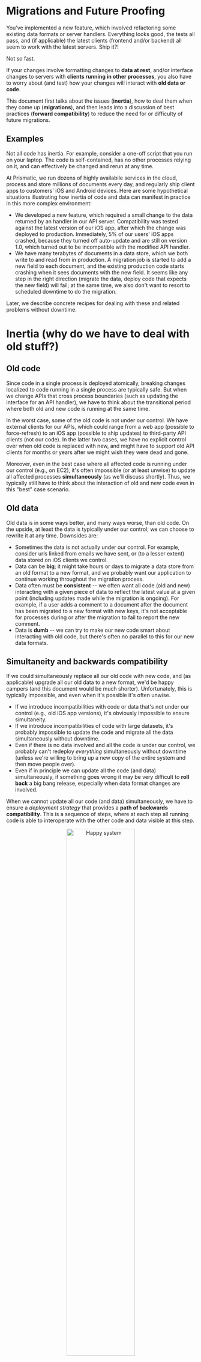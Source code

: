 # Migrations and Future Proofing

You've implemented a new feature, which involved refactoring some existing data formats or server handlers.  Everything looks good, the tests all pass, and (if applicable) the latest clients (frontend and/or backend) all seem to work with the latest servers.  Ship it?!

Not so fast.  

If your changes involve formatting changes to **data at rest**, and/or interface changes to servers with **clients running in other processes**, you also have to worry about (and test) how your changes will interact with **old data or code**.

This document first talks about the issues (**inertia**), how to deal them when they come up (**migrations**), and then leads into a discussion of best practices (**forward compatibility**) to reduce the need for or difficulty of future migrations.  

## Examples

Not all code has inertia.  For example, consider a one-off script that you run on your laptop.  The code is self-contained, has no other processes relying on it, and can effectively be changed and rerun at any time.

At Prismatic, we run dozens of highly availabile services in the cloud, process and store millions of documents every day, and regularly ship client apps to customers' iOS and Android devices.  Here are some hypothetical situations illustrating how inertia of code and data can manifest in practice in this more complex environment:

 - We developed a new feature, which required a small change to the data returned by an handler in our API server. Compatibility was tested against the latest version of our iOS app, after which the change was deployed to production.  Immediately, 5% of our users' iOS apps crashed, because they turned off auto-update and are still on version 1.0, which turned out to be incompatible with the modified API handler. 
 - We have many terabytes of documents in a data store, which we both write to and read from in production.  A migration job is started to add a new field to each document, and the existing production code starts crashing when it sees documents with the new field.  It seems like any step in the right direction (migrate the data, deploy code that expects the new field) will fail; at the same time, we also don't want to resort to scheduled downtime to do the migration.
    
Later, we describe concrete recipes for dealing with these and related problems without downtime.  

# Inertia (why do we have to deal with old stuff?) 

## Old code 

Since code in a single process is deployed atomically, breaking changes localized to code running in a single process are typically safe.  But when we change APIs that cross process boundaries (such as updating the interface for an API handler), we have to think about the transitional period where both old and new code is running at the same time.  

In the worst case, some of the old code is not under our control.  We have external clients for our APIs, which could range from a web app (possible to force-refresh) to an iOS app (possible to ship updates) to third-party API clients (not our code).  In the latter two cases, we have no explicit control over when old code is replaced with new, and might have to support old API clients for months or years after we might wish they were dead and gone.  

Moreover, even in the best case where all affected code is running under our control (e.g., on EC2), it's often impossible (or at least unwise) to update all affected processes **simultaneously** (as we'll discuss shortly).  Thus, we typically still have to think about the interaction of old and new code even in this "best" case scenario.


## Old data 

Old data is in some ways better, and many ways worse, than old code.  On the upside, at least the data is typically under our control; we can choose to rewrite it at any time.  Downsides are:

 - Sometimes the data is not actually under our control.  For example, consider urls linked from emails we have sent, or (to a lesser extent) data stored on iOS clients we control. 
 - Data can be **big**; it might take hours or days to migrate a data store from an old format to a new format, and we probably want our application to continue working throughout the migration process.
 - Data often must be **consistent** -- we often want all code (old and new) interacting with a given piece of data to reflect the latest value at a given point (including updates made while the migration is ongoing).  For example, if a user adds a comment to a document after the document has been migrated to a new format with new keys, it's not acceptable for processes during or after the migration to fail to report the new comment.
 - Data is **dumb** -- we can try to make our new code smart about interacting with old code, but there's often no parallel to this for our new data formats. 
 

## Simultaneity and backwards compatibility

If we could simultaneously replace all our old code with new code, and (as applicable) upgrade all our old data to a new format, we'd be happy campers (and this document would be much shorter).  Unfortunately, this is typically impossible, and even when it's possible it's often unwise.  

 - If we introduce incompatibilities with code or data that's not under our control (e.g., old iOS app versions), it's obviously impossible to ensure simultaneity.
 - If we introduce incompatibilities of code with large datasets, it's probably impossible to update the code and migrate all the data simultaneously without downtime.
 - Even if there is no data involved and all the code is under our control, we probably can't redeploy *everything* simultaneously without downtime (unless we're willing to bring up a new copy of the entire system and then move people over).  
 - Even if in principle we can update all the code (and data) simultaneously, if something goes wrong it may be very difficult to  **roll back** a big bang release, especially when data format changes are involved. 
 
When we cannot update all our code (and data) simultaneously, we have to ensure a *deployment strategy* that provides a **path of backwards compatibility**.  This is a sequence of steps, where at each step all running code is able to interoperate with the other code and data visible at this step.  

<p align="center"><img title="Happy system" src="migrations/1.png" width=60%></p>

This example shows a simple system, where we have two processes that read and write from a data store. There is a server that reads and writes to the same datastore and provides an API for clients (e.g, our iOS app).  In this case the system is "happy", since all all communication links are compatible (indicated by green links).  Conceptually, our deployment strategy must ensure that at every step the entire system stays "happy" in this way.

The next section describes recipes for such deployment strategies.


# Migrations (scenarios and strategies)

This section covers various scenarios and strategies for providing a path of backwards compatibility, in roughly increasing order of difficulty.  

## Full forwards and backwards compatibility

The best-case scenario is full compatibility.  All old code can interact with all new code and data, and all new code can interact with all old code and data out there.  

<p align="center"><img title="Happy change" src="migrations/2.png" width=50%></p>

In this happy scenario, new code can be deployed at any time, in any order.  Achieving this result often requires careful forethought (and sometimes incurs an accumulation of cruft, which can often only be removed by breaking changes).  A common significant change that can sometimes be carried out with full compatibility is the addition or removal of new optional keys/columns; this works when old code is sufficiently flexible to handle the new data as-is.  More on this in the next section on forward compatibility.

## Breaking code changes (no data changes)

As mentioned above, breaking changes to code are typically easier to deal with than breaking changes to data formats.  

### Deploy dependencies (additions only)

If your change only involves adding new methods to an API, or a new data format, old clients can often continue to function as-is.  For example, perhaps we add a new handler to our API to support of a new feature in our iOS app.  In this case, the typical complication is the introduction of a **deploy dependency** -- the server with the new APIs (or producer of the new data) must be deployed before all consumers of the new APIs/data.  The only exception is if the consumers are made robustly backwards compatible (able to gracefully handle missing new APIs/data), in which case we're in the previous happy situation.  

<p align="center"><img title="Deploy dependency" src="migrations/3.png" width=50%></p>

The basic steps in this deployment strategy are are:

1. The initial situation, with old server and client
2. The new server(s) are deployed, which are backwards-compatible with the old client
3. The new client(s) are deployed, which can rely on the functionality in the new server
4. (optional) At some later point, the old client is fully replaced by the new

Deploy dependencies are relatively harmless, but should be handled carefully to ensure that the new code is not deployed in the wrong order.  Whenever possible, server and client changes should be made in separate changesets, loudly *declared* in pull requests, and the client change should only be merged to a production branch *after* the server change has been merged and fully deployed.  

As we'll discuss in the final section, extensions to existing methods (such as the addition of new fields to responses) can often be handled in this setup if clients are carefully designed to be forward-compatible with such changes.  
 

### API versioning (breaking code changes)

Suppose we have an existing API method `/interests` that returns a list of `String`s to describe a user's interests.  A new feature of the iOS app requires more information about each interest, so we want to change this to a list of maps like `{'name':foo, ...}`.  Breaking changes like this introduce fatal cycles into the "deploy dependency graph", since new clients need new server APIs and old clients need old APIs, but all the old code can't usually be replaced simultaneously.  

<p align="center"><img title="Sad Panda" src="migrations/4.png" width=50%></p>

Assuming there are no changes to data at rest, these changes can be converted into the happier "additions only" scenario above by using **API versioning**, (e.g., adding a new method `v2/interests` rather than making breaking changes to `v1/interests`).   

<p align="center"><img title="API versioning" src="migrations/5.png" width=50%></p>

The deployment strategy here is the same as in the previous section:

1. The initial situation, with old server and client
2. The new server is deployed, with the old endpoint preserved for the old client and a new endpoint for the new client
3. The new client is deployed, which uses the new endpoint
4. (optional) At some later point, the old client is fully replaced and the old endpoint can be removed from the server.

The cost of API versioning is that until (4) you have two API methods that do similar things, and they must both be maintained and tested until all code that access the old one is gone and it can be deleted.  Maintenance is further complicated if both methods interact with common data that must be kept in sync, especially when the new method needs to store data not representable in the new format.


## Breaking data format changes 

As described in the previous section, backwards-incompatible data changes are more complex since data cannot typically be updated atomically the way code can; because data is both **big** and **dumb**, it may take a long time to migrate, and it typically can't smartly present itself to old code in a way that papers over the incompatibilities.  

*Note that this document primarily describes general approaches applicable to any data storage technology; for sufficiently "smart" systems (such as SQL) other approaches may be applicable, which we only touch on briefly here.*

### Aside: data versioning

As with APIs, overcoming breaking data format changes typically require **versioning** (or downtime).  There are at least two ways to version data:

1. **In-place:** store a version number inside each datum (or otherwise infer the version from the data), and as you upgrade overwrite the old datum (backing it up if desired).  Adapting the above example to data-at-rest, we might have a single storage location `interests` that stores a mapping from `user-id` to **either** `{:version "1" :data ["cats" "dogs"]}` or `{:version "2" :data [{:name "cats" ...} {:name "dogs" ...}]}`.
2. **Multi-place:** store data in a versioned location, so that new versions can live alongside old versions.  Using the same example, we might have one location `interests_1` that maps `user-id` to `["cats" "dogs"]` and a new location `interests_2` that maps `user-id` to `[{:name "cats" ...} {:name "dogs" ...}]`.

The advantage of in-place versioning is that there's a single location to find the latest version of a datum.  This can make it much easier to ensure data consistency between processes (as we'll see in a second), especially when there are multiple concurrent writers that need transactional semantics.  However, the disadvantage is that during deployment you must ensure that all running code can read all data versions currently in play.

Multi-place versioning can be simpler because each process can read data in a single format, by just choosing the appropriate location to read from.  However, now the onus is on the programmer to ensure consistency requirements are met across all versions of a datum in play.  When consistency requirements are lax (e.g., write-once data), this approach can be much simpler, and also has a much easier story for supporting old code and rolling back as needed.

As we will see, zero-downtime approaches to data migration typically involve either **pausing writes**, or deploying code that can **simultaneously read *or* write both versions** of data for the duration of the migration.  

### Migrating static data (no writers)

Things are simple if the data being migrated is static (or writes can be avoided or deferred during the migration).  In this case, the steps to migrate are:

1. The data is migrated in the background to the new format (multi-place versioning must be used to avoid breaking existing readers)
2. Readers are deployed to read the new format from location 
3. (optional) The old data can be deleted, and writes can resume on the new data
 
This is effectively a simplified version of the "Write Both" migration in the next subsection.  To migrate in-place, there is also a simplified version of the "Read Both" migration below that works when writes are paused.

### "Write Both" migrations (often best for single writer)

Things become significantly more complicated when you need to accommodate writes to your data during the migration process, because you have to ensure that writes during the migration are all captured in the new format by the end of the migration.  

If there is at most a single writer (per datum), the simplest option is often the "Write Both" migration with multi-place versioning.  

For example, when a new user signs up for Prismatic with a Twitter account, within seconds a worker process fetches the user's tweets, analyzes all shared URLs, and stores suggested topics in S3 for presentation later in the onboarding process.  While we have multiple workers computing topic suggestions, the data is effectively write-once with no concurrency concerns, so a "Write Both" migration was appropriate when we wanted to make breaking changes to the suggestions data format.

<p align="center"><img title="Write Both" src="migrations/6.png" width=60%></p>

In this deployment strategy, the writer propagates changes to both the new and old formats throughout the duration of the migration:  

1. The initial situation, with one read/write process and any number of additional readers interacting with the old data
2. The writer is deployed with code that continues to read from the old location, but writes to **both** the old location as well as a new location in the new format 
3. The data is batch migrated from the old to new format.  Note that the batch migration process is technically an additional writer that must be properly synchronized with other writer(s) to avoid losing their concurrent updates.  This can sometimes be simplified by running the migration **inside** the writer (which could be combined with step (2) in a single deploy).  
4. Readers are deployed to read from the new location
5. The writer is deployed to read and write only from the new location, and old data can be archived

The primary advantages of this approach are:

 - Readers only need to be deployed once, and the writer only needs to be deployed twice
 - Readers do not need to be concerned with multiple versions of data, and it's always clear where to find the latest version of a datum
 - Readers can be updated incrementally -- if you have many different clients for your data, you can take as long as you want to move them all over to the new format in step (4) -- and each reader only needs to be updated and deployed once
 
However, there are several disadvantages that are alleviated by the more complex "Read Latest" migration described next:

 - The new format cannot be used to store new information not representable in the old format until all old data is migrated and the migration is completed in step (5).  
 - Multi-place versioning must be used, which requires twice as much storage and write bandwidth during the migration
 - It can be difficult to adapt this approach to multiple concurrent writers, because unless all writers are deployed concurrently in step (5) data loss can ensue (new writer 1 writes a new datum to the new format only, while old writer 2 is still reading from the old format)
 - Even with a single writer, it can be difficult to properly synchronize the writer and batch migration job across the two data locations to avoid concurrency issues
 
#### Variations: SQL databases and transaction logs

That said, there are some common variations of the "Write Both" approach for multiple writers that can work well for "sufficiently smart" data, such as a SQL database.  For instance, several systems ([1](https://github.com/soundcloud/lhm),[2](https://www.facebook.com/note.php?note_id=430801045932),[3](http://openarkkit.googlecode.com/svn/trunk/openarkkit/doc/html/oak-online-alter-table.html)) use *triggers* to propagate updates to the old format to the new format during a migration.  [Others](https://github.com/freels/table_migrator) rely instead on an indexed `updated_at` timestamp column to find rows that still need to be migrated.

Similar schemes can be concocted to work with any system that maintains an explicit write log, since the latest state of the new data can always be reconstructed from the write log.

 
### "Read Latest" migrations

The "Read Latest" migration is more complex than "Write Both".  In exchange for this complexity, it easily accommodates multiple writers, in-place migrations, and the storage of new information in the new format before (or without) a batch migration of old data.  

For example, we have many terabytes of old documents stored at Prismatic, and at any time any document could be retrieved (or modified) by any user visiting their profile page (and potentially doing a new action).  When we've made breaking changes to the format, we've done a "Read Latest" migration to ensure safety in the face of concurrent writes. 

<p align="center"><img title="Read Both" src="migrations/7.png" width=60%></p>

The basic idea here is that rather than trying to keep both new and old formats up-to-date at all times, we ensure that readers are able to find and access the latest version of a datum at any point, whether it be old or new:  

1. The initial situation, with any number of readers and writers interacting with the old data.
2. In any order: 
   - All readers are deployed with the ability to read both the new and old formats.  If the new data will be stored in a new location, readers should always check the new location first, and only fall back to the old if the new version is not yet present (note potential concurrency issue, which can be avoided by using in-place versioning).  
   - All writers are deployed with the same reading behavior, where they write data back *in the format / location it was read in*.  
3. Writers can be deployed to *upgrade on write* to the new version.
4. (optional) The data is batch migrated from the old to new format
5. (optional) Cleanup of old data and code for interacting with the old data format

The primary advantages of this approach are:
 
 - The migration can be done with in-place versioning, which works fine with multiple writers (without adding any additional concurrency concerns) 
 - New information can be stored in the new format starting at (3), before old data is batch migrated  
 - The batch migration can be put off indefinitely, so long as a code path for lazy migration of all old datums is maintained
 
The disadvantages are:
 
 - More total deployments are needed to fully move through the process (three deployments for writers and two for readers).  Note that if the last two steps are skipped, the deploy count is actually the same as "Write Both".
 - Readers need to be concerned with handling both formats.  In principle, this could involve a lot of forked code paths for handling old and new data.  In practice, this can typically be done simply by always using a "new" in-memory representation, upgrading datums on read, and downgrading on write as necessary.

#### Variations: single reader/writer

If only a single process interacts with the data whose format is changing, a much simpler version of the "Read Latest" migration can be used where steps 2 and 3 are combined into a single deploy that lazily migrates the data to the new format (data is always upgraded on read, and written in the new format).  


# Pay it forward

Ensuring **forward compatibility** means writing code that will accommodate future changes to data and clients with a minimum of backwards incompatibilities.  This is very difficult because doing it perfectly involves predicting the future.  However, there are a variety of things we can do to make it less likely that we'll fall into the more difficult situations described above.

## Don't be rash

When you introduce a new API endpoint or format for data at rest, think hard.  These decisions should generally be taken much more seriously than API or data decisions that won't leave a single process.  You may end up with terabytes of data stored in this format, or stubborn users who refuse to update their two-year-old iOS client that accesses your API, and be stuck with this decision for a long time.  Think it through, bounce it off a co-worker or two, and imagine yourself two years in the future working through the worst options in the previous section before committing. 

If you can test a new feature on the web (where you have to support old clients for a day), that's probably preferable to supporting your API for a year on iOS.  If testing on iOS is the best option, try to design the client code such that it degrades gracefully if you remove the server-side API so you're not stuck with it.  If you're designing an experimental server-side feature, see if you can store the data off to the side (e.g., in a different location, rather than together with currently critical data) so you can just delete it if the experiment fails rather than being saddled with this data forever without a huge migration project.  

## Version up-front 

Most of the migration options above involve versioning of data and APIs.  You'll probably make things simpler if you version up-front.  Provide space to introduce new versions of API methods, and store your data with a version inside or inside a versioned bucket.  

## Constrain access when appropriate

As we've seen above, migrations become increasingly difficult as more processes need to read (and especially write) a given piece of data.  Multiple writers always come with potentially concurrency issues, and these are only made worse when the data format needs to change in the future.  Hiding data behind an API rather than accessing directly from a variety of systems can simplify concurrency issues and future migrations, although it can also increase the overall system complexity and add latency, so should be considered carefully on a case-by-case basis.

## Be safe, but not overly strict

Know that things will change in the future, and try to ensure that your code won't fail silently when dealing with incompatible code or data.  This means [schematizing](https://github.com/plumatic/schema) API endpoints and reads and writes of data when it crosses process boundaries. 

That said, the best case above happens when your data and endpoints are both forward and backwards compatible.  Overly strict schemas can make forward compatibility very difficult.  Think about **schema evolution** in advance, and ways that you can make your code flexible without hampering safety.  For example, if you allow your code to accept arbitrary new keys on data, the system will be much easier to extend without explicit API or data versioning.  (There is a lot of existing literature about this with regards to protocol buffers, where one common but controversial suggestion is to make all fields optional to maximize potential for forward compatibility).  One potential "gotcha" here is what to do when writing back a modified datum with new fields, or sending datums with new fields back to an API in subsequent requests -- neither dropping nor including the field can always be correct, so there are no easy answers without thinking hard about your application.  


